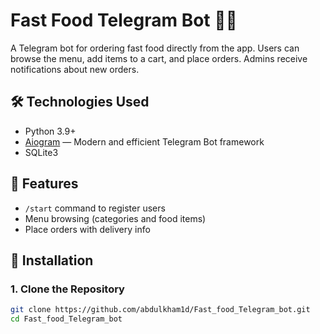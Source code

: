 
# Fast Food Telegram Bot 🍔🤖

A Telegram bot for ordering fast food directly from the app. Users can browse the menu, add items to a cart, and place orders. Admins receive notifications about new orders.

## 🛠️ Technologies Used

- Python 3.9+
- [Aiogram](https://docs.aiogram.dev/en/latest/) — Modern and efficient Telegram Bot framework
- SQLite3 
  

## 🎯 Features

- `/start` command to register users
- Menu browsing (categories and food items)
- Place orders with delivery info


## 🚀 Installation

### 1. Clone the Repository

```bash
git clone https://github.com/abdulkham1d/Fast_food_Telegram_bot.git
cd Fast_food_Telegram_bot

